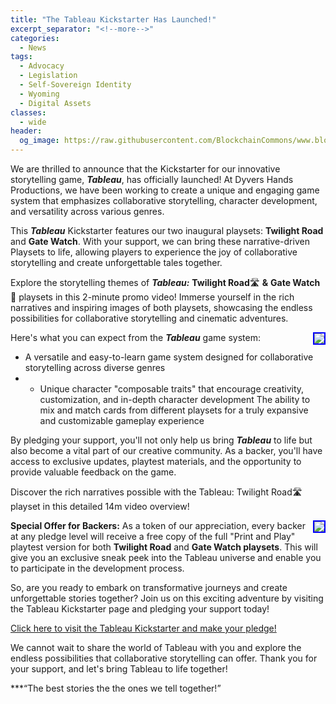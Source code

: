 ```yaml
---
title: "The Tableau Kickstarter Has Launched!"
excerpt_separator: "<!--more-->"
categories:
  - News
tags:
  - Advocacy
  - Legislation
  - Self-Sovereign Identity
  - Wyoming
  - Digital Assets
classes:
  - wide
header:
  og_image: https://raw.githubusercontent.com/BlockchainCommons/www.blockchaincommons.com/master/images/posts/legislation.jpeg
---
```


We are thrilled to announce that the Kickstarter for our innovative storytelling game, ***Tableau***, has officially launched! At Dyvers Hands Productions, we have been working to create a unique and engaging game system that emphasizes collaborative storytelling, character development, and versatility across various genres.

This ***Tableau*** Kickstarter features our two inaugural playsets: **Twilight Road** and **Gate Watch**. With your support, we can bring these narrative-driven Playsets to life, allowing players to experience the joy of collaborative storytelling and create unforgettable tales together.

Explore the storytelling themes of ***Tableau:*** **Twilight Road**🛣 **&** **Gate Watch**🚪 playsets in this 2-minute promo video! Immerse yourself in the rich narratives and inspiring images of both playsets, showcasing the endless possibilities for collaborative storytelling and cinematic adventures.

<a href="https://www.youtube.com/watch?v=eWMsySbdm_0"><img src="https://img.youtube.com/vi/eWMsySbdm_0/mqdefault.jpg" style="float: right; border: 2px solid blue"></a>

Here's what you can expect from the ***Tableau*** game system:

* A versatile and easy-to-learn game system designed for collaborative storytelling across diverse genres
* * Unique character "composable traits" that encourage creativity, customization, and in-depth character development
The ability to mix and match cards from different playsets for a truly expansive and customizable gameplay experience

By pledging your support, you'll not only help us bring ***Tableau*** to life but also become a vital part of our creative community. As a backer, you'll have access to exclusive updates, playtest materials, and the opportunity to provide valuable feedback on the game.

Discover the rich narratives possible with the Tableau: Twilight Road🛣 playset in this detailed 14m video overview! 

<a href="https://www.youtube.com/watch?v=eWMsySbdm_0"><img src="https://img.youtube.com/vi/eWMsySbdm_0/mqdefault.jpg" style="float: right; border: 2px solid blue"></a>


**Special Offer for Backers:** As a token of our appreciation, every backer at any pledge level will receive a free copy of the full "Print and Play" playtest version for both **Twilight Road** and **Gate Watch playsets**. This will give you an exclusive sneak peek into the Tableau universe and enable you to participate in the development process.

So, are you ready to embark on transformative journeys and create unforgettable stories together? Join us on this exciting adventure by visiting the Tableau Kickstarter page and pledging your support today!

[Click here to visit the Tableau Kickstarter and make your pledge!](https://www.kickstarter.com/projects/christophera/tableau-twilight-road-and-gate-watch-playsets-quickstarter?ref=7c3fvi)

We cannot wait to share the world of Tableau with you and explore the endless possibilities that collaborative storytelling can offer. Thank you for your support, and let's bring Tableau to life together!

***“The best stories the the ones we tell together!”
